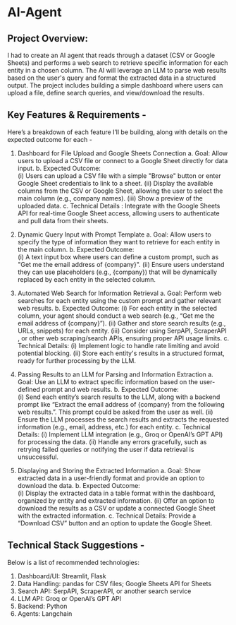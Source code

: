 # AI-Agent

## Project Overview:

I had to create an AI agent that reads through a dataset (CSV or Google Sheets) and performs a web search to retrieve specific information for each entity in a chosen column. The AI will leverage an LLM to parse web results based on the user's query and format the extracted data in a structured output. The project includes building a simple dashboard where users can upload a file, define search queries, and view/download the results. 

## Key Features & Requirements -
Here’s a breakdown of each feature I’ll be building, along with details on the expected outcome for each -

1. Dashboard for File Upload and Google Sheets Connection 
        a. Goal:  Allow users to upload a CSV file or connect to a Google Sheet directly for data input. 
	b. Expected Outcome:  
                 (i) Users can upload a CSV file with a simple "Browse" button or enter Google Sheet credentials to link to a sheet. 
                 (ii) Display the available columns from the CSV or Google Sheet, allowing the user to select the main column (e.g., company names). 
                 (iii) Show a preview of the uploaded data. 
        c. Technical Details : Integrate with the Google Sheets API for real-time Google Sheet access, allowing users to authenticate and pull data from their sheets. 

2. Dynamic Query Input with Prompt Template 
	a. Goal:  Allow users to specify the type of information they want to retrieve for each entity in the main column. 
	b. Expected Outcome:  
	         (i) A text input box where users can define a custom prompt, such as "Get me the email address of {company}". 
                 (ii) Ensure users understand they can use placeholders (e.g., {company}) that will be dynamically replaced by each entity in the selected column. 

3. Automated Web Search for Information Retrieval 
	a. Goal: Perform web searches for each entity using the custom prompt and gather relevant web results. 
	b. Expected Outcome: 
	          (i) For each entity in the selected column, your agent should conduct a web search (e.g., “Get me the email address of {company}”). 
                  (ii) Gather and store search results (e.g., URLs, snippets) for each entity. 
                  (iii) Consider using SerpAPI, ScraperAPI , or other web scraping/search APIs, ensuring proper API usage limits. 
	c. Technical Details: 
	           (i) Implement logic to handle rate limiting and avoid potential blocking. 
                   (ii) Store each entity's results in a structured format, ready for further processing by the LLM. 

4. Passing Results to an LLM for Parsing and Information Extraction 
	a. Goal:  Use an LLM to extract specific information based on the user-defined prompt and web results. 
	b. Expected Outcome:  
	         (i) Send each entity’s search results to the LLM, along with a backend prompt like “Extract the email address of {company} from the following web results.”. This prompt could be asked from the user as well. 
                 (ii) Ensure the LLM processes the search results and extracts the requested information (e.g., email, address, etc.) for each entity. 
	c. Technical Details: 
	          (i) Implement LLM integration (e.g., Groq or OpenAI’s GPT API) for processing the data.
                  (ii) Handle any errors gracefully, such as retrying failed queries or notifying the user if data retrieval is unsuccessful. 

5. Displaying and Storing the Extracted Information 
	a. Goal:  Show extracted data in a user-friendly format and provide an option to download the data. 
	b. Expected Outcome:  
	         (i) Display the extracted data in a table format within the dashboard, organized by entity and extracted information. 
                 (ii) Offer an option to download the results as a CSV or update a connected Google Sheet with the extracted information. 
	c. Technical Details: Provide a “Download CSV” button and an option to update the Google Sheet.  

## Technical Stack Suggestions -
Below is a list of recommended technologies: 
1. Dashboard/UI: Streamlit, Flask
2. Data Handling: pandas for CSV files; Google Sheets API for Sheets
3. Search API: SerpAPI, ScraperAPI, or another search service
4. LLM API: Groq or OpenAI’s GPT API
5. Backend: Python
6. Agents: Langchain
